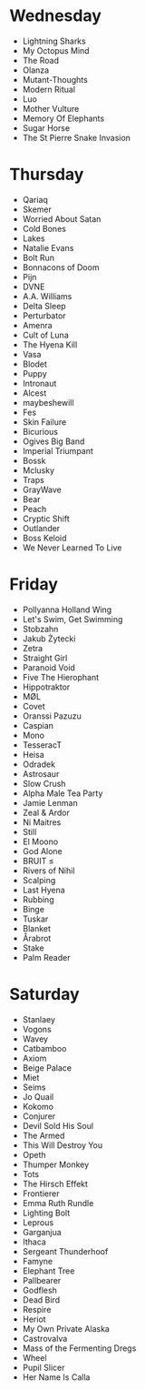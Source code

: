 # Wednesday
* Lightning Sharks
* My Octopus Mind
* The Road
* Olanza
* Mutant-Thoughts
* Modern Ritual
* Luo
* Mother Vulture
* Memory Of Elephants
* Sugar Horse
* The St Pierre Snake Invasion

# Thursday
* Qariaq
* Skemer
* Worried About Satan
* Cold Bones
* Lakes
* Natalie Evans
* Bolt Run
* Bonnacons of Doom
* Pijn
* DVNE
* A.A. Williams
* Delta Sleep
* Perturbator
* Amenra
* Cult of Luna
* The Hyena Kill
* Vasa
* Blodet
* Puppy
* Intronaut
* Alcest
* maybeshewill
* Fes
* Skin Failure
* Bicurious
* Ogives Big Band
* Imperial Triumpant
* Bossk
* Mclusky
* Traps
* GrayWave
* Bear
* Peach
* Cryptic Shift
* Outlander 
* Boss Keloid
* We Never Learned To Live

# Friday
* Pollyanna Holland Wing
* Let's Swim, Get Swimming
* Stobzahn
* Jakub Żytecki
* Zetra
* Straight Girl
* Paranoid Void
* Five The Hierophant
* Hippotraktor
* MØL
* Covet
* Oranssi Pazuzu
* Caspian
* Mono
* TesseracT
* Heisa
* Odradek
* Astrosaur
* Slow Crush
* Alpha Male Tea Party
* Jamie Lenman
* Zeal & Ardor
* Ni Maitres
* Still
* El Moono
* God Alone
* BRUIT ≤
* Rivers of Nihil
* Scalping
* Last Hyena
* Rubbing
* Binge
* Tuskar
* Blanket
* Årabrot
* Stake
* Palm Reader

# Saturday
* Stanlaey
* Vogons
* Wavey
* Catbamboo
* Axiom
* Beige Palace
* Miet
* Seims
* Jo Quail
* Kokomo
* Conjurer
* Devil Sold His Soul
* The Armed
* This Will Destroy You
* Opeth
* Thumper Monkey
* Tots
* The Hirsch Effekt
* Frontierer
* Emma Ruth Rundle
* Lighting Bolt
* Leprous
* Garganjua
* Ithaca
* Sergeant Thunderhoof
* Famyne
* Elephant Tree
* Pallbearer
* Godflesh
* Dead Bird
* Respire
* Heriot
* My Own Private Alaska
* Castrovalva
* Mass of the Fermenting Dregs
* Wheel
* Pupil Slicer
* Her Name Is Calla
